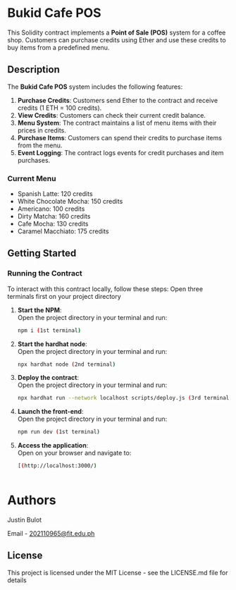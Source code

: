 # Bukid Cafe POS

This Solidity contract implements a **Point of Sale (POS)** system for a coffee shop. Customers can purchase credits using Ether and use these credits to buy items from a predefined menu.

## Description

The **Bukid Cafe POS** system includes the following features:
1. **Purchase Credits**: Customers send Ether to the contract and receive credits (1 ETH = 100 credits).
2. **View Credits**: Customers can check their current credit balance.
3. **Menu System**: The contract maintains a list of menu items with their prices in credits.
4. **Purchase Items**: Customers can spend their credits to purchase items from the menu.
5. **Event Logging**: The contract logs events for credit purchases and item purchases.

### Current Menu
- Spanish Latte: 120 credits
- White Chocolate Mocha: 150 credits
- Americano: 100 credits
- Dirty Matcha: 160 credits
- Cafe Mocha: 130 credits
- Caramel Macchiato: 175 credits


## Getting Started

### Running the Contract

To interact with this contract locally, follow these steps:
Open three terminals first on your project directory



1. **Start the NPM**:  
   Open the project directory in your terminal and run:  
   ```bash
   npm i (1st terminal)


2. **Start the hardhat node**:  
   Open the project directory in your terminal and run:  
   ```bash
   npx hardhat node (2nd terminal)

3. **Deploy the contract**:  
   Open the project directory in your terminal and run:  
   ```bash
   npx hardhat run --network localhost scripts/deploy.js (3rd terminal)


4. **Launch the front-end**:  
   Open the project directory in your terminal and run:  
   ```bash
   npm run dev (1st terminal)


5. **Access the application**:  
   Open on your browser and navigate to:  
   ```bash
   [(http://localhost:3000/)


   
# Authors
Justin Bulot

Email - 202110965@fit.edu.ph

## License

This project is licensed under the MIT License - see the LICENSE.md file for details

   

